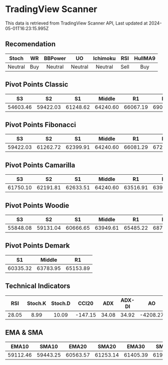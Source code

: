 # TradingView Scanner
This data is retrieved from TradingView Scanner API, Last updated at 2024-05-01T16:23:15.995Z

## Recomendation
| Stoch | WR | BBPower | UO | Ichimoku | RSI | HullMA9 |
| :---: | :---: | :---: | :---: | :---: | :---: | :---: |
| Neutral | Buy | Neutral | Neutral | Neutral | Sell | Buy |

## Pivot Points Classic
| S3 | S2 | S1 | Middle | R1 | R2 | R3 |
| :---: | :---: | :---: | :---: | :---: | :---: | :---: |
| 54603.46 | 59422.03 | 61248.62 | 64240.60 | 66067.19 | 69059.17 | 73877.74 |

## Pivot Points Fibonacci
| S3 | S2 | S1 | Middle | R1 | R2 | R3 |
| :---: | :---: | :---: | :---: | :---: | :---: | :---: |
| 59422.03 | 61262.72 | 62399.91 | 64240.60 | 66081.29 | 67218.48 | 69059.17 |

## Pivot Points Camarilla
| S3 | S2 | S1 | Middle | R1 | R2 | R3 |
| :---: | :---: | :---: | :---: | :---: | :---: | :---: |
| 61750.10 | 62191.81 | 62633.51 | 64240.60 | 63516.91 | 63958.61 | 64400.32 |

## Pivot Points Woodie
| S3 | S2 | S1 | Middle | R1 | R2 | R3 |
| :---: | :---: | :---: | :---: | :---: | :---: | :---: |
| 55848.08 | 59131.04 | 60666.65 | 63949.61 | 65485.22 | 68768.18 | 70303.79 |

## Pivot Points Demark
| S1 | Middle | R1 |
| :---: | :---: | :---: |
| 60335.32 | 63783.95 | 65153.89 |

## Technical Indicators
| RSI | Stoch.K | Stoch.D | CCI20 | ADX | ADX-DI | AO | Mom | MACD | MACD | W.R | HullMA9 |
| :---: | :---: | :---: | :---: | :---: | :---: | :---: | :---: | :---: | :---: | :---: | :---: |
| 28.05 | 8.99 | 10.09 | -147.15 | 34.08 | 34.92 | -4208.27 | -6495.84 | -1626.22 | -1110.90 | -92.74 | 56451.39 |

## EMA & SMA
| EMA10 | SMA10 | EMA20 | SMA20 | EMA30 | SMA30 | EMA50 | SMA50 | EMA100 | SMA100 | EMA200 | SMA200 |
| :---: | :---: | :---: | :---: | :---: | :---: | :---: | :---: | :---: | :---: | :---: | :---: |
| 59112.46 | 59443.25 | 60563.57 | 61253.14 | 61405.39 | 61955.10 | 62398.71 | 63122.82 | 63728.19 | 63627.10 | 64663.23 | 66040.75 |
